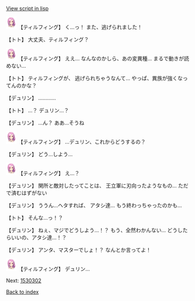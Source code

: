 [View script in lisp](../scripts/1530102.txt)

<img src="../images/units/101411.png" alt="101411.png" height="34"/>
【ティルフィング】
く…っ！
また、逃げられました！

【トト】
大丈夫、ティルフィング？

<img src="../images/units/101411.png" alt="101411.png" height="34"/>
【ティルフィング】
ええ…
なんなのかしら、あの変異種…
まるで動きが読めない…

【トト】
ティルフィングが、
逃げられちゃうなんて…
やっぱ、異族が強くなってんのかな？

【デュリン】
…………

【トト】
…？
デュリン…？

【デュリン】
…ん？
ああ…そうね

<img src="../images/units/101411.png" alt="101411.png" height="34"/>
【ティルフィング】
…デュリン、これからどうするの？

【デュリン】
どう…しよう…

<img src="../images/units/101411.png" alt="101411.png" height="34"/>
【ティルフィング】
え…？

【デュリン】
関所と敵対したってことは、
王立軍に刃向ったようなもの…
ただで済むはずがない

【デュリン】
ううん…ヘタすれば、
アタシ達…
もう終わっちゃったのかも…

【トト】
そんな…っ！？

【デュリン】
ねぇ、マジでどうしよう…！？
もう、全然わかんない…
どうしたらいいの、アタシ達…！？

【デュリン】
アンタ、マスターでしょ！？
なんとか言ってよ！

<img src="../images/units/101411.png" alt="101411.png" height="34"/>
【ティルフィング】
デュリン…


Next: [1530302](1530302.md)

[Back to index](index.md)
